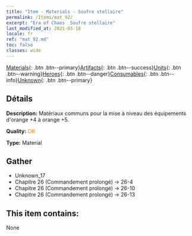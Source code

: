 ```yaml
---
title: "Item - Materials - Soufre stellaire"
permalink: /Items/mat_92/
excerpt: "Era of Chaos  Soufre stellaire"
last_modified_at: 2021-03-18
locale: fr
ref: "mat_92.md"
toc: false
classes: wide
---
```

 [Materials](/fr/Items/){: .btn .btn--primary}[Artifacts](/fr/Items/Artifacts/){: .btn .btn--success}[Units](/fr/Items/Units/){: .btn .btn--warning}[Heroes](/fr/Items/Heroes/){: .btn .btn--danger}[Consumables](/fr/Items/Consumables/){: .btn .btn--info}[Unknown](/fr/Items/Unknown/){: .btn .btn--primary}

## Détails
 **Description:** Matériaux communs pour la mise à niveau des équipements d'orange +4 à orange +5.

 **Quality:** <span style="color: #FF8C00">OK</span>

 **Type:** Material

## Gather

*    Unknown_17 
*    Chapitre 26 (Commandement prolongé) -> 26-4 
*    Chapitre 26 (Commandement prolongé) -> 26-10 
*    Chapitre 26 (Commandement prolongé) -> 26-13 

## This item contains:

  None

